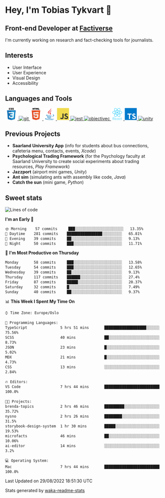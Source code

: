 # Hey, I'm Tobias Tykvart 🦉
## Front-end Developer at [Factiverse](https://www.factiverse.no/)

I'm currently working on research and fact-checking tools for journalists.

## Interests

- User Interface
- User Experience
- Visual Design
- Accessibility

## Languages and Tools
<p align="left"> <a href="https://www.w3schools.com/css/" target="_blank" rel="noreferrer"> <img src="https://raw.githubusercontent.com/devicons/devicon/master/icons/css3/css3-original-wordmark.svg" alt="css3" width="40" height="40"/> </a> <a href="https://git-scm.com/" target="_blank" rel="noreferrer"> <img src="https://www.vectorlogo.zone/logos/git-scm/git-scm-icon.svg" alt="git" width="40" height="40"/> </a> <a href="https://www.w3.org/html/" target="_blank" rel="noreferrer"> <img src="https://raw.githubusercontent.com/devicons/devicon/master/icons/html5/html5-original-wordmark.svg" alt="html5" width="40" height="40"/> </a> <a href="https://www.java.com" target="_blank" rel="noreferrer"> <img src="https://raw.githubusercontent.com/devicons/devicon/master/icons/java/java-original.svg" alt="java" width="40" height="40"/> </a> <a href="https://developer.mozilla.org/en-US/docs/Web/JavaScript" target="_blank" rel="noreferrer"> <img src="https://raw.githubusercontent.com/devicons/devicon/master/icons/javascript/javascript-original.svg" alt="javascript" width="40" height="40"/> </a> <a href="https://jestjs.io" target="_blank" rel="noreferrer"> <img src="https://www.vectorlogo.zone/logos/jestjsio/jestjsio-icon.svg" alt="jest" width="40" height="40"/> </a> <a href="https://developer.apple.com/library/archive/documentation/Cocoa/Conceptual/ProgrammingWithObjectiveC/Introduction/Introduction.html" target="_blank" rel="noreferrer"> <img src="https://www.vectorlogo.zone/logos/apple_objectivec/apple_objectivec-icon.svg" alt="objectivec" width="40" height="40"/> </a> <a href="https://reactjs.org/" target="_blank" rel="noreferrer"> <img src="https://raw.githubusercontent.com/devicons/devicon/master/icons/react/react-original-wordmark.svg" alt="react" width="40" height="40"/> </a> <a href="https://www.typescriptlang.org/" target="_blank" rel="noreferrer"> <img src="https://raw.githubusercontent.com/devicons/devicon/master/icons/typescript/typescript-original.svg" alt="typescript" width="40" height="40"/> </a> <a href="https://unity.com/" target="_blank" rel="noreferrer"> <img src="https://www.vectorlogo.zone/logos/unity3d/unity3d-icon.svg" alt="unity" width="40" height="40"/> </a> </p>

## Previous Projects

- **Saarland University App** (info for students about bus connections, cafeteria menu, contacts, events, *Xcode*)
- **Psychological Trading Framework** (for the Psychology faculty at Saarland University to create social experiments about trading resources, *Play Framework*)
- **Jazzport** (airport mini games, *Unity*)
- **Ant sim** (simulating ants with assembly like code, *Java*)
- **Catch the sun** (mini game, *Python*)

## Sweet stats

<!--START_SECTION:waka-->
![Lines of code](https://img.shields.io/badge/From%20Hello%20World%20I%27ve%20Written-78%20Thousand%20lines%20of%20code-blue)

**I'm an Early 🐤** 

```text
🌞 Morning    57 commits     ███░░░░░░░░░░░░░░░░░░░░░░   13.35% 
🌆 Daytime    281 commits    ████████████████░░░░░░░░░   65.81% 
🌃 Evening    39 commits     ██░░░░░░░░░░░░░░░░░░░░░░░   9.13% 
🌙 Night      50 commits     ███░░░░░░░░░░░░░░░░░░░░░░   11.71%

```
📅 **I'm Most Productive on Thursday** 

```text
Monday       58 commits     ███░░░░░░░░░░░░░░░░░░░░░░   13.58% 
Tuesday      54 commits     ███░░░░░░░░░░░░░░░░░░░░░░   12.65% 
Wednesday    39 commits     ██░░░░░░░░░░░░░░░░░░░░░░░   9.13% 
Thursday     117 commits    ██████░░░░░░░░░░░░░░░░░░░   27.4% 
Friday       87 commits     █████░░░░░░░░░░░░░░░░░░░░   20.37% 
Saturday     32 commits     █░░░░░░░░░░░░░░░░░░░░░░░░   7.49% 
Sunday       40 commits     ██░░░░░░░░░░░░░░░░░░░░░░░   9.37%

```


📊 **This Week I Spent My Time On** 

```text
⌚︎ Time Zone: Europe/Oslo

💬 Programming Languages: 
TypeScript               5 hrs 51 mins       ███████████████████░░░░░░   75.56% 
SCSS                     40 mins             ██░░░░░░░░░░░░░░░░░░░░░░░   8.73% 
JSON                     23 mins             █░░░░░░░░░░░░░░░░░░░░░░░░   5.02% 
MDX                      21 mins             █░░░░░░░░░░░░░░░░░░░░░░░░   4.73% 
CSS                      13 mins             ░░░░░░░░░░░░░░░░░░░░░░░░░   2.84%

🔥 Editors: 
VS Code                  7 hrs 44 mins       █████████████████████████   100.0%

🐱‍💻 Projects: 
brenda-topics            2 hrs 46 mins       █████████░░░░░░░░░░░░░░░░   35.72% 
nysno                    2 hrs 26 mins       ████████░░░░░░░░░░░░░░░░░   31.5% 
storybook-design-system  1 hr 30 mins        █████░░░░░░░░░░░░░░░░░░░░   19.53% 
microfacts               46 mins             ██░░░░░░░░░░░░░░░░░░░░░░░   10.06% 
ai-editor                14 mins             ░░░░░░░░░░░░░░░░░░░░░░░░░   3.2%

💻 Operating System: 
Mac                      7 hrs 44 mins       █████████████████████████   100.0%

```


 Last Updated on 29/08/2022 18:51:30 UTC
<!--END_SECTION:waka-->
Stats generated by [waka-readme-stats](https://github.com/anmol098/waka-readme-stats)
